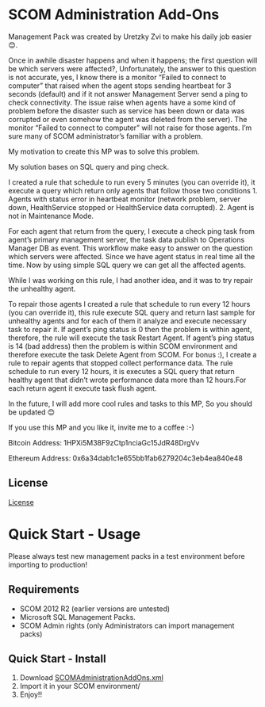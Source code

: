 # SCOM Administration Add-Ons

Management Pack was created by Uretzky Zvi to make his daily job easier 😊.

Once in awhile disaster happens and when it happens; the first question will be which servers were affected?, Unfortunately, the answer to this question is not accurate, yes, I know there is a monitor “Failed to connect to computer” that raised when the agent stops sending heartbeat for 3 seconds (default) and if it not answer Management Server send a ping to check connectivity. The issue raise when agents have a some kind of problem before the disaster such as service has been down or data was corrupted or even somehow the agent was deleted from the server). The monitor “Failed to connect to computer” will not raise for those agents. I’m sure many of SCOM administrator’s familiar with a problem.

My motivation to create this MP was to solve this problem.

My solution bases on SQL query and ping check.

I created a rule that schedule to run every 5 minutes (you can override it), it execute a query which return only agents that follow those two conditions 1. Agents with status error in heartbeat monitor (network problem, server down, HealthService stopped or HealthService data corrupted). 2. Agent is not in Maintenance Mode.

For each agent that return from the query, I execute a check ping task from agent’s primary management server, the task data publish to Operations Manager DB as event. This workflow make easy to answer on the question which servers were affected. Since we have agent status in real time all the time. Now by using simple SQL query we can get all the affected agents.

While I was working on this rule, I had another idea, and it was to try repair the unhealthy agent.

To repair those agents I created a rule that schedule to run every 12 hours (you can override it), this rule execute SQL query and return last sample for unhealthy agents and for each of them it analyze and execute necessary task to repair it. 
If agent’s ping status is 0 then the problem is within agent, therefore, the rule will execute the task Restart Agent. If agent’s ping status is 14 (bad address) then the problem is within SCOM environment and therefore execute the task Delete Agent from SCOM. 
For bonus :), I create a rule to repair agents that stopped collect performance data. The rule schedule to run every 12 hours, it is executes a SQL query that return healthy agent that didn’t wrote performance data more than 12 hours.For each return agent it execute task flush agent.

In the future, I will add more cool rules and tasks to this MP, So you should be updated 😊 

  If you use this MP and you like it, invite me to a coffee :-)
 
 Bitcoin Address: 1HPXi5M38F9zCtp1nciaGc15JdR48DrgVv
 
 Ethereum Address: 0x6a34dab1c1e655bb1fab6279204c3eb4ea840e48

## License

[License](https://github.com/UretzkyZvi/SCOMAdministration/blob/master/LICENSE)


# Quick Start - Usage
Please always test new management packs in a test environment before importing to production!

## Requirements
* SCOM 2012 R2 (earlier versions are untested)
* Microsoft SQL Management Packs.
* SCOM Admin rights (only Administrators can import management packs)
## Quick Start - Install
1. Download [SCOMAdministrationAddOns.xml](https://github.com/UretzkyZvi/SCOMAdministration/blob/master/SCOMAdministrationAddOns/bin/Debug/SCOMAdministrationAddOns.xml)
2. Import it in your SCOM environment/
3. Enjoy!!

